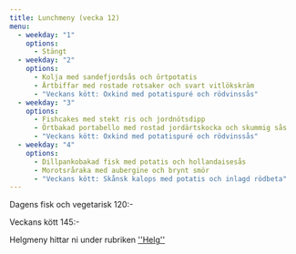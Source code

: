 ```yaml
---
title: Lunchmeny (vecka 12)
menu:
  - weekday: "1"
    options:
      - Stängt
  - weekday: "2"
    options:
      - Kolja med sandefjordsås och örtpotatis
      - Ärtbiffar med rostade rotsaker och svart vitlökskräm
      - "Veckans kött: Oxkind med potatispuré och rödvinssås"
  - weekday: "3"
    options:
      - Fishcakes med stekt ris och jordnötsdipp
      - Örtbakad portabello med rostad jordärtskocka och skummig sås
      - "Veckans kött: Oxkind med potatispuré och rödvinssås"
  - weekday: "4"
    options:
      - Dillpankobakad fisk med potatis och hollandaisesås
      - Morotsråraka med aubergine och brynt smör
      - "Veckans kött: Skånsk kalops med potatis och inlagd rödbeta"
---
```

Dagens fisk och vegetarisk 120:-

Veckans kött 145:-



Helgmeny hittar ni under rubriken [''Helg''](https://www.restaurangstoraholm.se/helg?i=2)